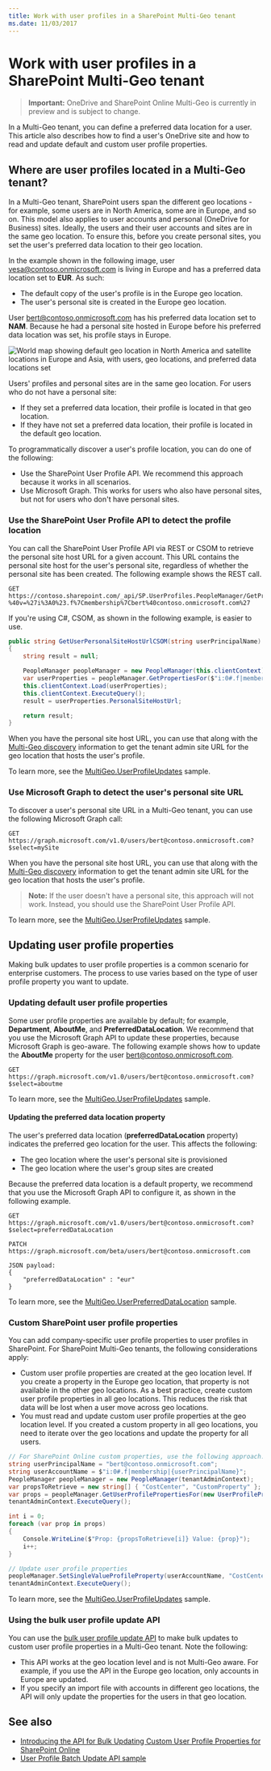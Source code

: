 ```yaml
---
title: Work with user profiles in a SharePoint Multi-Geo tenant
ms.date: 11/03/2017
---
```

# Work with user profiles in a SharePoint Multi-Geo tenant

> **Important:** OneDrive and SharePoint Online Multi-Geo is currently in preview and is subject to change.

In a Multi-Geo tenant, you can define a preferred data location for a user. This article also describes how to find a user's OneDrive site and how to read and update default and custom user profile properties.

## Where are user profiles located in a Multi-Geo tenant?
In a Multi-Geo tenant, SharePoint users span the different geo locations - for example, some users are in North America, some are in Europe, and so on. This model also applies to user accounts and personal (OneDrive for Business) sites. Ideally, the users and their user accounts and sites are in the same geo location. To ensure this, before you create personal sites, you set the user's preferred data location to their geo location. 

In the example shown in the following image, user vesa@contoso.onmicrosoft.com is living in Europe and has a preferred data location set to **EUR**. As such:
 
- The default copy of the user's profile is in the Europe geo location.
- The user's personal site is created in the Europe geo location.

User bert@contoso.onmicrosoft.com has his preferred data location set to **NAM**. Because he  had a personal site hosted in Europe before his preferred data location was set, his profile stays in Europe. 

![World map showing default geo location in North America and satellite locations in Europe and Asia, with users, geo locations, and preferred data locations set](media/multigeo/multigeouserprofiles_intro.png)

Users' profiles and personal sites are in the same geo location. For users who do not have a personal site:

- If they set a preferred data location, their profile is located in that geo location.
- If they have not set a preferred data location, their profile is located in the default geo location.

To programmatically discover a user's profile location, you can do one of the following:

- Use the SharePoint User Profile API. We recommend this approach because it works in all scenarios. 
- Use Microsoft Graph. This works for users who also have personal sites, but not for users who don't have personal sites.

### Use the SharePoint User Profile API to detect the profile location
You can call the SharePoint User Profile API via REST or CSOM to retrieve the personal site host URL for a given account. This URL contains the personal site host for the user's personal site, regardless of whether the personal site has been created. The following example shows the REST call.

```
GET https://contoso.sharepoint.com/_api/SP.UserProfiles.PeopleManager/GetPropertiesFor(accountName=@v)/personalsitehosturl?%40v=%27i%3A0%23.f%7Cmembership%7Cbert%40contoso.onmicrosoft.com%27
```

If you're using C#, CSOM, as shown in the following example, is easier to use.

```C#
public string GetUserPersonalSiteHostUrlCSOM(string userPrincipalName)
{
    string result = null;

    PeopleManager peopleManager = new PeopleManager(this.clientContext);
    var userProperties = peopleManager.GetPropertiesFor($"i:0#.f|membership|{userPrincipalName}");
    this.clientContext.Load(userProperties);
    this.clientContext.ExecuteQuery();
    result = userProperties.PersonalSiteHostUrl;

    return result;
}
```

When you have the personal site host URL, you can use that along with the [Multi-Geo discovery](multigeo-discovery.md) information to get the tenant admin site URL for the geo location that hosts the user's profile.

To learn more, see the [MultiGeo.UserProfileUpdates](https://github.com/SharePoint/PnP/tree/dev/Samples/MultiGeo.UserProfileUpdates) sample.

### Use Microsoft Graph to detect the user's personal site URL
To discover a user's personal site URL in a Multi-Geo tenant, you can use the following Microsoft Graph call:

```
GET https://graph.microsoft.com/v1.0/users/bert@contoso.onmicrosoft.com?$select=mySite
```

When you have the personal site host URL, you can use that along with the [Multi-Geo discovery](multigeo-discovery.md) information to get the tenant admin site URL for the geo location that hosts the user's profile.

>**Note:** If the user doesn't have a personal site, this approach will not work. Instead, you should use the SharePoint User Profile API.

To learn more, see the [MultiGeo.UserProfileUpdates](https://github.com/SharePoint/PnP/tree/dev/Samples/MultiGeo.UserProfileUpdates) sample.

## Updating user profile properties
Making bulk updates to user profile properties is a common scenario for enterprise customers. The process to use varies based on the type of user profile property you want to update.

### Updating default user profile properties
Some user profile properties are available by default; for example, **Department**, **AboutMe**, and **PreferredDataLocation**. We recommend that you use the Microsoft Graph API to update these properties, because Microsoft Graph is geo-aware. The following example shows how to update the **AboutMe** property for the user bert@contoso.onmicrosoft.com.

```
GET https://graph.microsoft.com/v1.0/users/bert@contoso.onmicrosoft.com?$select=aboutme
```

To learn more, see the [MultiGeo.UserProfileUpdates](https://github.com/SharePoint/PnP/tree/dev/Samples/MultiGeo.UserProfileUpdates) sample.

#### Updating the preferred data location property
The user's preferred data location (**preferredDataLocation** property) indicates the preferred geo location for the user. This affects the following:

- The geo location where the user's personal site is provisioned
- The geo location where the user's group sites are created 

Because the preferred data location is a default property, we recommend that you use the Microsoft Graph API  to configure it, as shown in the following example. 

```
GET https://graph.microsoft.com/v1.0/users/bert@contoso.onmicrosoft.com?$select=preferredDataLocation

PATCH https://graph.microsoft.com/beta/users/bert@contoso.onmicrosoft.com

JSON payload:
{
    "preferredDataLocation" : "eur"
}

```

To learn more, see the [MultiGeo.UserPreferredDataLocation](https://github.com/SharePoint/PnP/tree/dev/Samples/MultiGeo.UserPreferredDataLocation) sample.

### Custom SharePoint user profile properties
You can add company-specific user profile properties to user profiles in SharePoint. For SharePoint Multi-Geo tenants, the following considerations apply:

- Custom user profile properties are created at the geo location level. If you create a property in the Europe geo location, that property is not available in the other geo locations. As a best practice, create custom user profile properties in all geo locations. This reduces the risk that data will be lost when a user move across geo locations.
- You must read and update custom user profile properties at the geo location level. If you created a custom property in all geo locations, you need to iterate over the geo locations and update the property for all  users.

```C#
// For SharePoint Online custom properties, use the following approach.
string userPrincipalName = "bert@contoso.onmicrosoft.com";
string userAccountName = $"i:0#.f|membership|{userPrincipalName}";
PeopleManager peopleManager = new PeopleManager(tenantAdminContext);
var propsToRetrieve = new string[] { "CostCenter", "CustomProperty" };
var props = peopleManager.GetUserProfilePropertiesFor(new UserProfilePropertiesForUser(tenantAdminContext, userAccountName, propsToRetrieve));
tenantAdminContext.ExecuteQuery();

int i = 0;
foreach (var prop in props)
{
    Console.WriteLine($"Prop: {propsToRetrieve[i]} Value: {prop}");
    i++;
}

// Update user profile properties
peopleManager.SetSingleValueProfileProperty(userAccountName, "CostCenter", "89786879");
tenantAdminContext.ExecuteQuery();
```

To learn more, see the [MultiGeo.UserProfileUpdates](https://github.com/SharePoint/PnP/tree/dev/Samples/MultiGeo.UserProfileUpdates) sample.

### Using the bulk user profile update API
You can use the [bulk user profile update API](https://msdn.microsoft.com/en-us/pnp_articles/bulk-user-profile-update-api-for-sharepoint-online) to make bulk updates to custom user profile properties in a Multi-Geo tenant. Note the following:

- This API works at the geo location level and is not Multi-Geo aware. For example, if you use the API in the Europe geo location, only accounts in Europe are updated.
- If you specify an import file with accounts in different geo locations, the API will only update the properties for the users in that geo location.


## See also

- [Introducing the API for Bulk Updating Custom User Profile Properties for SharePoint Online](bulk-user-profile-update-api-for-sharepoint-online.md)
- [User Profile Batch Update API sample](https://github.com/SharePoint/PnP/tree/master/Samples/UserProfile.BatchUpdate.API)


